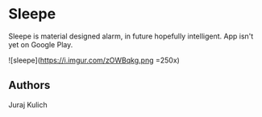 # Sleepe
Sleepe is material designed alarm, in future hopefully intelligent.
App isn't yet on Google Play.

![sleepe](https://i.imgur.com/zOWBqkg.png =250x)

## Authors
Juraj Kulich
